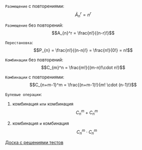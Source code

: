 `Размещение` с повторениями:
$$\tilde{A}_{n}^r = n^r$$

`Размещение` без повторений:
$$A_{n}^r = \frac{n!}{(n-r)!}$$

`Перестановка`:
$$P_{n} = \frac{n!}{(n-n)!} = \frac{n!}{0!} = n!$$

`Комбинации` без повторений:
$$C_{m}^n = \frac{m!}{(m-n)!\cdot n!}$$

`Комбинации` с повторениями:
$$C_{n+m-1}^m = \frac{(n+m-1)!}{m! \cdot (n-1)!}$$

`Булевые операции`:
1) комбинация `или` комбинация
$$C_{n}^m + C_{n}^m$$

2) комбинация `и` комбинация
$$C_{n}^m \cdot C_{n}^m$$


[Доска с решениями тестов](https://excalidraw.com/#room=b3f9d61b914fbe4e5d19,_jQXM2a9h5R668QPrib0Eg)